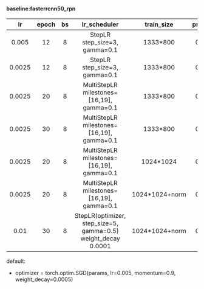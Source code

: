 #### baseline:fasterrcnn50_rpn
| lr | epoch | bs | lr_scheduler | train_size | precision |
| :----:| :----: | :----: | :----: | :----: | :----: |
| 0.005 | 12 | 8 |  StepLR step_size=3, gamma=0.1 | 1333*800 | 0.6354 |
| 0.0025 | 12 | 8 | StepLR step_size=3, gamma=0.1 |   1333*800 |0.6410 |
| 0.0025 | 20 | 8 | MultiStepLR milestones=[16,19], gamma=0.1 | 1333*800 | 0.6548 |
| 0.0025 | 30 | 8 | MultiStepLR milestones=[16,19], gamma=0.1 | 1333*800 | 0.6567 |
| 0.0025 | 20 | 8 | MultiStepLR milestones=[16,19], gamma=0.1 | 1024*1024 | 0.6595 |
| 0.0025 | 20 | 8 | MultiStepLR milestones=[16,19], gamma=0.1 | 1024*1024+norm | 0.6647 |
| 0.01 |30 | 8 | StepLR(optimizer, step_size=5, gamma=0.5) weight_decay 0.0001 |1024*1024+norm |0.6704|

default:
* optimizer = torch.optim.SGD(params, lr=0.005, momentum=0.9, weight_decay=0.0005)